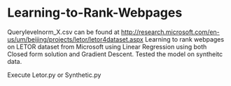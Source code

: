 # Learning-to-Rank-Webpages
Querylevelnorm_X.csv can be found at http://research.microsoft.com/en-us/um/beijing/projects/letor/letor4dataset.aspx
Learning to rank webpages on LETOR dataset from Microsoft using Linear Regression using both Closed form solution and Gradient Descent.
Tested the model on syntheitc data.

Execute Letor.py or Synthetic.py
